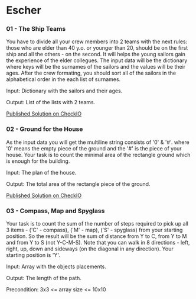 # Escher

### 01 - The Ship Teams
You have to divide all your crew members into 2 teams with the next rules: those who are elder than 40 y.o. or younger than 20, should be on the first ship and all the others - on the second. It will helps the young sailors gain the experience of the elder collegues. The input data will be the dictionary where keys will be the surnames of the sailors and the values will be their ages. After the crew formating, you should sort all of the sailors in the alphabetical order in the each list of surnames.

Input: Dictionary with the sailors and their ages.

Output: List of the lists with 2 teams.

[Published Solution on CheckIO](https://js.checkio.org/mission/the-ship-teams/publications/BenMerch/js-node/needs-less-objects/)

### 02 - Ground for the House
As the input data you will get the multiline string consists of '0' & '#'. where '0' means the empty piece of the ground and the '#' is the piece of your house. Your task is to count the minimal area of the rectangle ground which is enough for the building.

Input: The plan of the house.

Output: The total area of the rectangle piece of the ground.

[Published Solution on CheckIO](https://js.checkio.org/mission/ground-for-the-house/publications/BenMerch/js-node/minimum-working-solution-needs-tuning-shouldve-seen-it-before-the-refactor/)

### 03 - Compass, Map and Spyglass
Your task is to count the sum of the number of steps required to pick up all 3 items - ('C' - compass), ('M' - map), ('S' - spyglass) from your starting position. So the result will be the sum of distance from Y to C, from Y to M and from Y to S (not Y-C-M-S).
Note that you can walk in 8 directions - left, right, up, down and sideways (on the diagonal in any direction). Your starting position is 'Y'.

Input: Array with the objects placements.

Output: The length of the path.

Precondition:
3x3 <= array size <= 10x10
